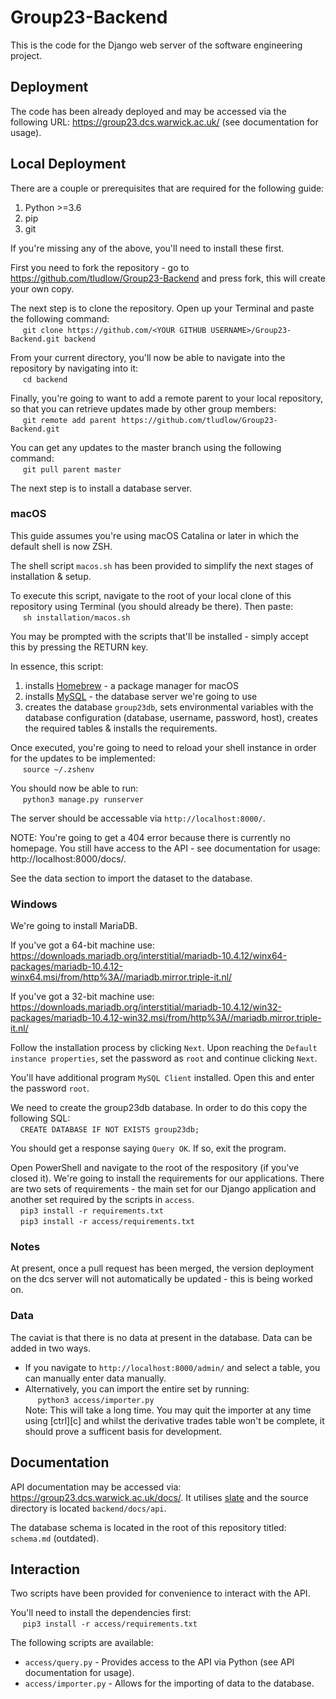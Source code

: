 # Group23-Backend
This is the code for the Django web server of the software engineering project. 

## Deployment
The code has been already deployed and may be accessed via the following URL:
https://group23.dcs.warwick.ac.uk/ (see documentation for usage).


## Local Deployment
There are a couple or prerequisites that are required for the following guide:
1. Python >=3.6
2. pip
3. git  

If you're missing any of the above, you'll need to install these first.

First you need to fork the repository - go to https://github.com/tludlow/Group23-Backend and press fork, this will create your own copy.

The next step is to clone the repository. Open up your Terminal and paste the following command:  
&nbsp;&nbsp;&nbsp;&nbsp; `git clone https://github.com/<YOUR GITHUB USERNAME>/Group23-Backend.git backend`  

From your current directory, you'll now be able to navigate into 
the repository by navigating into it:  
&nbsp;&nbsp;&nbsp;&nbsp; `cd backend`   

Finally, you're going to want to add a remote parent to your local repository, so that you can retrieve updates made by other group members:   
&nbsp;&nbsp;&nbsp;&nbsp; `git remote add parent https://github.com/tludlow/Group23-Backend.git`    

You can get any updates to the master branch using the following command:  
&nbsp;&nbsp;&nbsp;&nbsp; `git pull parent master`


The next step is to install a database server.

### macOS
This guide assumes you're using macOS Catalina or later in which the default shell is now ZSH.

The shell script `macos.sh` has been provided to simplify the next stages of installation & setup.

To execute this script, navigate to the root of your local clone of this repository using Terminal (you should already be there). Then paste:  
&nbsp;&nbsp;&nbsp;&nbsp; `sh installation/macos.sh`  

You may be prompted with the scripts that'll be installed - simply accept this by pressing the RETURN key. 

In essence, this script:
1. installs [Homebrew](https://brew.sh) - a package manager for macOS
2. installs [MySQL](https://www.mysql.com) - the database server we're going to use 
3. creates the database `group23db`, sets environmental variables with the database configuration (database, username, password, host), creates the required tables & installs the requirements.

Once executed, you're going to need to reload your shell instance in order for the updates to be implemented:  
&nbsp;&nbsp;&nbsp;&nbsp; `source ~/.zshenv`

You should now be able to run:  
&nbsp;&nbsp;&nbsp;&nbsp; `python3 manage.py runserver`  

The server should be accessable via `http://localhost:8000/`.

NOTE: You're going to get a 404 error because there is currently no homepage. You still have access to the API - see documentation for usage: http://localhost:8000/docs/.

See the data section to import the dataset to the database.

### Windows
We're going to install MariaDB.  

If you've got a 64-bit machine use: https://downloads.mariadb.org/interstitial/mariadb-10.4.12/winx64-packages/mariadb-10.4.12-winx64.msi/from/http%3A//mariadb.mirror.triple-it.nl/


If you've got a 32-bit machine use: https://downloads.mariadb.org/interstitial/mariadb-10.4.12/win32-packages/mariadb-10.4.12-win32.msi/from/http%3A//mariadb.mirror.triple-it.nl/

Follow the installation process by clicking `Next`. Upon reaching the `Default instance properties`, set the password as `root` and continue clicking `Next`. 

You'll have additional program `MySQL Client` installed. Open this and enter the password `root`. 

We need to create the group23db database. In order to do this copy the following SQL:  
&nbsp;&nbsp;&nbsp;&nbsp;`CREATE DATABASE IF NOT EXISTS group23db;`

You should get a response saying `Query OK`. If so, exit the program. 

Open PowerShell and navigate to the root of the respository (if you've closed it). We're going to install the requirements for our applications. There are two sets of requirements - the main set for our Django application and another set required by the scripts in `access`.  
&nbsp;&nbsp;&nbsp;&nbsp;`pip3 install -r requirements.txt`  
&nbsp;&nbsp;&nbsp;&nbsp;`pip3 install -r access/requirements.txt`

### Notes
At present, once a pull request has been merged, the version deployment on the dcs server will not automatically be updated - this is being worked on. 

### Data
The caviat is that there is no data at present in the database. Data can be added in two ways.
* If you navigate to  `http://localhost:8000/admin/` and select a table, you can manually enter data manually.
* Alternatively, you can import the entire set by running:  
&nbsp;&nbsp;&nbsp;&nbsp; `python3 access/importer.py`  
Note: This will take a long time. You may quit the importer at any time using [ctrl][c] and whilst the derivative trades table won't be complete, it should prove a sufficent basis for development.


## Documentation
API documentation may be accessed via: https://group23.dcs.warwick.ac.uk/docs/. It utilises [slate](https://github.com/slatedocs/slate) and the source directory is located `backend/docs/api`.

The database schema is located in the root of this repository titled: `schema.md` (outdated).

## Interaction
Two scripts have been provided for convenience to interact with the API. 

You'll need to install the dependencies first:  
&nbsp;&nbsp;&nbsp;&nbsp; `pip3 install -r access/requirements.txt`  

The following scripts are available:
* `access/query.py` - Provides access to the API via Python (see API
  documentation for usage).
* `access/importer.py` - Allows for the importing of data to the database.
